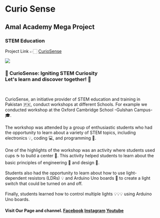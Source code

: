 <h1>Curio Sense</h1>
<h2>Amal Academy Mega Project</h2>
<h3>STEM Education</h3>
<p>Project Link 👉🏻 <a href="https://curio-sense.web.app/"  target="_blank">CurioSense</a></p>
<img src="https://github.com/smuhabdullah/CurioSense/assets/58034394/e6da5282-90de-4d54-abfc-e8e9b8eee639"/>
<h3>🔬 CurioSense: Igniting STEM Curiosity<br/>
Let's learn and discover together! 🌟</h3><br/>
<p>CurioSense, an initiative provider of STEM education and training in Pakistan 🇵🇰, conduct workshops at different Schools. For example we conducted workshop at the Oxford Cambridge School -Gulshan Campus- 🎓.<br/><br/>
The workshop was attended by a group of enthusiastic students who had the opportunity to learn about a variety of STEM topics, including electronics 💡, coding 💻, and programming 📝.<br/><br/>
One of the highlights of the workshop was an activity where students used cups ☕ to build a center 🏢. This activity helped students to learn about the basic principles of engineering 🔧 and design 📐. <br/><br/>
Students also had the opportunity to learn about how to use light-dependent resistors (LDRs) 💡 and Arduino Uno boards 🧮 to create a light switch that could be turned on and off. <br/><br/>
  Finally, students learned how to control multiple lights 💡💡💡 using Arduino Uno boards.</p>
  <h4>Visit Our Page and channel.
    <a href="https://www.facebook.com/curiosense" target="_blank">Facebook</a>
    <a href="https://www.instagram.com/curio.sense/" target="_blank">Instagram</a>
    <a href="https://www.youtube.com/@curio_sense" target="_blank">Youtube</a>
  </h4>
